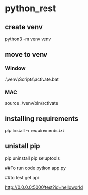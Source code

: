 # python_rest

## create venv
python3 -m venv venv

## move to venv
### Window
.\venv\Scripts\activate.bat

### MAC
source ./venv/bin/activate

## installing requirements
pip install -r requirements.txt


## unistall pip
pip uninstall pip setuptools

##To run code
python app.py

##to test get api

http://0.0.0.0:5000/test?id=helloworld